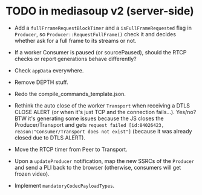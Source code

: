 # TODO in mediasoup v2 (server-side)

* Add a `fullFrrameRequestBlockTimer` and a `isFullFrameRequested` flag in `Producer`, so `Producer::RequestFullFrame()` check it and decides whether ask for a full frame to its streams or not.

* If a worker Consumer is paused (or sourcePaused), should the RTCP checks or report generations behave differently?

* Check `appData` everywhere.

* Remove DEPTH stuff.

* Redo the compile_commands_template.json.

* Rethink the auto close of the worker `Transport` when receiving a DTLS CLOSE ALERT (or when it's just TCP and the connection fails...). Yes/no? BTW it's generating some issues because the JS closes the Producer/Transport and gets `request failed [id:84026423, reason:"Consumer/Transport does not exist"]` (because it was already closed due to DTLS ALERT).

* Move the RTCP timer from Peer to Transport.

* Upon a `updateProducer` notification, map the new SSRCs of the `Producer` and send a PLI back to the browser (otherwise, consumers will get frozen video).

* Implement `mandatoryCodecPayloadTypes`.

